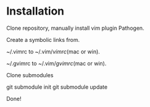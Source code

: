 # Installation
Clone repository, manually install vim plugin Pathogen.

Create a symbolic links from.

~/.vimrc to ~/.vim/_vimrc_(mac or win).

~/.gvimrc to ~/.vim/_gvimrc_(mac or win).

Clone submodules

  git submodule init
  git submodule update

Done!
